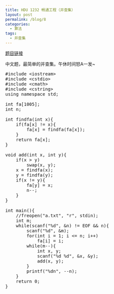 ```yaml
---
title: HDU 1232 畅通工程（并查集）
layout: post
permalink: /blog/8
categories:
  - 算法
tags:
  - 并查集
---
```

<a href="http://acm.hdu.edu.cn/showproblem.php?pid=1232" target="_blank">题目链接</a>

中文题，最简单的并查集。午休时间怒A一发~

<pre class="brush: cpp; title: ; notranslate" title="">#include &lt;iostream&gt;
#include &lt;cstdio&gt;
#include &lt;cmath&gt;
#include &lt;cstring&gt;
using namespace std;

int fa[1005];
int n;

int findfa(int x){
    if(fa[x] != x){
        fa[x] = findfa(fa[x]);
    }
    return fa[x];
}

void add(int x, int y){
    if(x &gt; y)
        swap(x, y);
    x = findfa(x);
    y = findfa(y);
    if(x != y){
        fa[y] = x;
        n--;
    }
}

int main(){
    //freopen("a.txt", "r", stdin);
    int m;
    while(scanf("%d", &n) != EOF && n){
        scanf("%d", &m);
        for(int i = 1; i &lt;= n; i++)
            fa[i] = i;
        while(m--){
            int x, y;
            scanf("%d %d", &x, &y);
            add(x, y);
        }
        printf("%dn", --n);
    }
    return 0;
}

</pre>